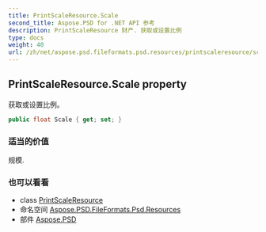 ```yaml
---
title: PrintScaleResource.Scale
second_title: Aspose.PSD for .NET API 参考
description: PrintScaleResource 财产. 获取或设置比例
type: docs
weight: 40
url: /zh/net/aspose.psd.fileformats.psd.resources/printscaleresource/scale/
---
```

## PrintScaleResource.Scale property

获取或设置比例。

```csharp
public float Scale { get; set; }
```

### 适当的价值

规模.

### 也可以看看

* class [PrintScaleResource](../)
* 命名空间 [Aspose.PSD.FileFormats.Psd.Resources](../../printscaleresource/)
* 部件 [Aspose.PSD](../../../)


